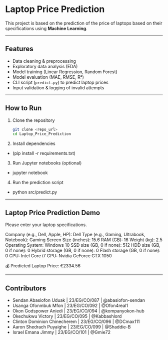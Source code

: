 # Laptop Price Prediction

This project is based on the prediction of the price of laptops based on their specifications using **Machine Learning**.

---

## Features
- Data cleaning & preprocessing  
- Exploratory data analysis (EDA)  
- Model training (Linear Regression, Random Forest)  
- Model evaluation (MAE, RMSE, R²)  
- CLI script (`predict.py`) to predict laptop prices  
- Input validation & logging of invalid attempts  

---

## How to Run
1. Clone the repository  
   ```bash
   git clone <repo_url>
   cd Laptop_Price_Prediction

2. Install dependencies 
  - (pip install -r requirements.txt)

3. Run Jupyter notebooks (optional)
  - jupyter notebook

4. Run the prediction script
  - python src/predict.py

---

## Laptop Price Prediction Demo
Please enter your laptop specifications.

Company (e.g., Dell, Apple, HP): Dell
Type (e.g., Gaming, Ultrabook, Notebook): Gaming
Screen Size (inches): 15.6
RAM (GB): 16
Weight (kg): 2.5
Operating System: Windows 10
SSD size (GB, 0 if none): 512
HDD size (GB, 0 if none): 0
Hybrid storage (GB, 0 if none): 0
Flash storage (GB, 0 if none): 0
CPU: Intel Core i7
GPU: Nvidia GeForce GTX 1050

💰 Predicted Laptop Price: €2334.56

---

## Contributors
- Sendan Abasiofon Uduak       | 23/EG/CO/087 | @abasiofon-sendan
- Usanga Ofonmbuk Mfon         | 23/EG/CO/092 | @Ofon4real1
- Okon Godspower Aniedi        | 23/EG/CO/094 | @kompanyokon-hub
- Okechukwu Victory            | 23/EG/CO/095 | @Kabbashlord
- Clinton Dominion Chinecherem | 23/EG/CO/096 | @DCmax111
- Aaron Shedrach Puyaighe      | 23/EG/CO/099 | @Shaddie-B
- Israel Emana Jimmy           | 23/EG/CO/101 | @Gmie72
